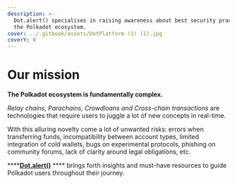 ```yaml
---
description: >-
  Dot.alert() specialises in raising awareness about best security practices for
  the Polkadot ecosystem.
cover: ../.gitbook/assets/DotPlatform (1) (1).jpg
coverY: 0
---
```


# Our mission

**The Polkadot ecosystem is fundamentally complex.**&#x20;

_Relay chains, Parachains, Crowdloans and Cross-chain transactions_ are technologies that require users to juggle a lot of new concepts in real-time.

With this alluring novelty come a lot of unwanted risks: errors when transferring funds, incompatibility between account types, limited integration of cold wallets, bugs on experimental protocols, phishing on community forums, lack of clarity around legal obligations, etc.

****[**Dot.alert()**](../) **** brings forth insights and must-have resources to guide Polkadot users throughout their journey.

